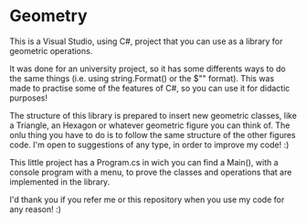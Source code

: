 # Geometry
This is a Visual Studio, using C#, project that you can use as a library for geometric operations. 

It was done for an university project, so it has some differents ways to do the same things (i.e. using string.Format() or the $"" format). This was made to practise some of the features of C#, so you can use it for didactic purposes!

The structure of this library is prepared to insert new geometric classes, like a Triangle, an Hexagon or whatever geometric figure you can think of. The onlu thing you have to do is to follow the same structure of the other figures code. I'm open to suggestions of any type, in order to improve my code! :)

This little project has a Program.cs in wich you can find a Main(), with a console program with a menu, to prove the classes and operations that are implemented in the library.

I'd thank you if you refer me or this repository when you use my code for any reason! :)
